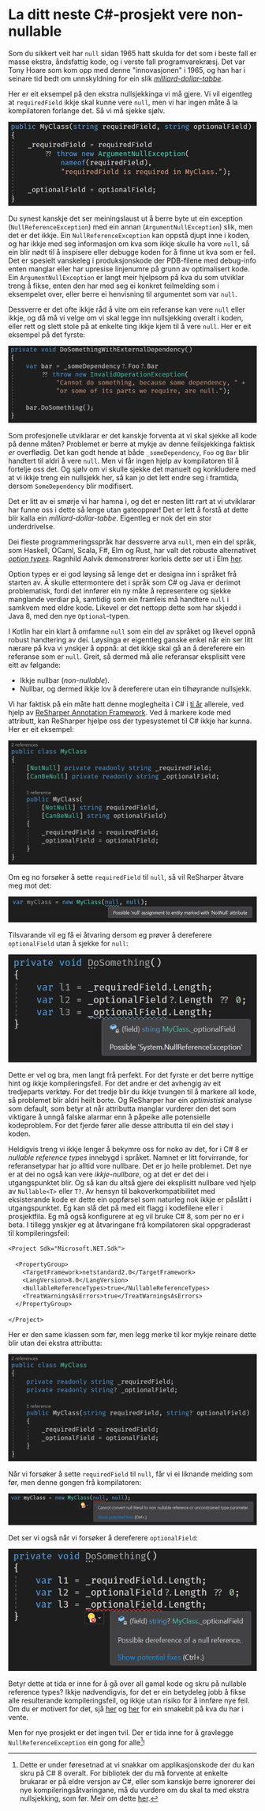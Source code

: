 # La ditt neste C#-prosjekt vere non-nullable

Som du sikkert veit har `null` sidan 1965 hatt skulda for det som i beste fall er masse ekstra, åndsfattig kode, og i verste fall programvarekræsj. Det var Tony Hoare som kom opp med denne "innovasjonen" i 1965, og han har i seinare tid bedt om unnskyldning for ein slik [_milliard-dollar-tabbe_](https://en.wikipedia.org/wiki/Null_pointer#History). 

Her er eit eksempel på den ekstra nullsjekkinga vi må gjere. Vi vil eigentleg at `requiredField` ikkje skal kunne vere `null`, men vi har ingen måte å la kompilatoren forlange det. Så vi må sjekke sjølv. 

![](https://github.com/torhovland/torhovland.github.io/raw/master/img/non-nullable/legacy-myclass.png)

Du synest kanskje det ser meiningslaust ut å berre byte ut ein exception (`NullReferenceException`) med ein annan (`ArgumentNullException`) slik, men det er det ikkje. Ein `NullReferenceException` kan oppstå djupt inne i koden, og har ikkje med seg informasjon om kva som ikkje skulle ha vore `null`, så ein blir nødt til å inspisere eller debugge koden for å finne ut kva som er feil. Det er spesielt vanskeleg i produksjonskode der PDB-filene med debug-info enten manglar eller har upresise linjenumre på grunn av optimalisert kode. Ein `ArgumentNullException` er langt meir hjelpsom på kva du som utviklar treng å fikse, enten den har med seg ei konkret feilmelding som i eksempelet over, eller berre ei henvisning til argumentet som var `null`.

Dessverre er det ofte ikkje råd å vite om ein referanse kan vere `null` eller ikkje, og då må vi velge om vi skal legge inn nullsjekking overalt i koden, eller rett og slett stole på at enkelte ting ikkje kjem til å vere `null`. Her er eit eksempel på det fyrste: 

![](https://github.com/torhovland/torhovland.github.io/raw/master/img/non-nullable/excessive-null-checking.png)

Som profesjonelle utviklarar er det kanskje forventa at vi skal sjekke all kode på denne måten? Problemet er berre at mykje av denne feilsjekkinga faktisk _er_ overflødig. Det kan godt hende at både `_someDependency`, `Foo` og `Bar` blir handtert til aldri å vere `null`. Men vi får ingen hjelp av kompilatoren til å fortelje oss det. Og sjølv om vi skulle sjekke det manuelt og konkludere med at vi ikkje treng ein nullsjekk her, så kan jo det lett endre seg i framtida, dersom `SomeDependency` blir modifisert.

Det er litt av ei smørje vi har hamna i, og det er nesten litt rart at vi utviklarar har funne oss i dette så lenge utan gateopprør! Det er lett å forstå at dette blir kalla ein _milliard-dollar-tabbe_. Eigentleg er nok det ein stor underdrivelse.

Dei fleste programmeringsspråk har dessverre arva `null`, men ein del språk, som Haskell, OCaml, Scala, F#, Elm og Rust, har valt det robuste alternativet [_option types_](https://en.wikipedia.org/wiki/Option_type). Ragnhild Aalvik demonstrerer korleis dette ser ut i Elm [her](https://elm.christmas/2018/5).

Option types er ei god løysing så lenge det er designa inn i språket frå starten av. Å skulle ettermontere det i språk som C# og Java er derimot problematisk, fordi det innfører ein ny måte å representere og sjekke manglande verdiar på, samtidig som ein framleis må handtere `null` i samkvem med eldre kode. Likevel er det nettopp dette som har skjedd i Java 8, med den nye `Optional`-typen.

I Kotlin har ein klart å omfamne `null` som ein del av språket og likevel oppnå robust handtering av dei. Løysinga er eigentleg ganske enkel når ein ser litt nærare på kva vi ynskjer å oppnå: at det ikkje skal gå an å dereferere ein referanse som er `null`. Greit, så dermed må alle referansar eksplisitt vere eitt av følgande:

- Ikkje nullbar (_non-nullable_).
- Nullbar, og dermed ikkje lov å dereferere utan ein tilhøyrande nullsjekk.

Vi har faktisk på ein måte hatt denne moglegheita i C# i [ti år](https://blogs.msmvps.com/peterritchie/2008/07/21/working-with-resharper-s-external-annotation-xml-files/) allereie, ved hjelp av [ReSharper Annotation Framework](https://www.jetbrains.com/resharper/features/code_analysis.html). Ved å markere kode med attributt, kan ReSharper hjelpe oss der typesystemet til C# ikkje har kunna. Her er eit eksempel:

![](https://github.com/torhovland/torhovland.github.io/raw/master/img/non-nullable/resharper-myclass.png)

Om eg no forsøker å sette `requiredField` til `null`, så vil ReSharper åtvare meg mot det:

![](https://github.com/torhovland/torhovland.github.io/raw/master/img/non-nullable/resharper-required-not-null.png)

Tilsvarande vil eg få ei åtvaring dersom eg prøver å dereferere `optionalField` utan å sjekke for `null`:

![](https://github.com/torhovland/torhovland.github.io/raw/master/img/non-nullable/resharper-null-reference.png)

Dette er vel og bra, men langt frå perfekt. For det fyrste er det berre nyttige hint og ikkje kompileringsfeil. For det andre er det avhengig av eit tredjeparts verktøy. For det tredje blir du ikkje tvungen til å markere all kode, så problemet blir aldri heilt borte. Og ReSharper har ein _optimistisk_ analyse som default, som betyr at når attributta manglar vurderer den det som viktigare å unngå falske alarmar enn å påpeike alle potensielle kodeproblem. For det fjerde fører alle desse attributta til ein del støy i koden.

Heldigvis treng vi ikkje lenger å bekymre oss for noko av det, for i C# 8 er _nullable reference types_ innebygd i språket. Namnet er litt forvirrande, for referansetypar har jo alltid vore nullbare. Det er jo heile problemet. Det nye er at dei no også kan vere _ikkje-nullbare_, og at det er det dei i utgangspunktet blir. Og så kan du altså gjere dei eksplisitt nullbare ved hjelp av `Nullable<T>` eller `T?`. Av hensyn til bakoverkompatibilitet med eksisterande kode er dette ein oppførsel som naturleg nok ikkje er påslått i utgangspunktet. Eg kan slå det på med eit flagg i kodefilene eller i prosjektfila. Eg må også konfigurere at eg vil bruke C# 8, som per no er i beta. I tillegg ynskjer eg at åtvaringane frå kompilatoren skal oppgraderast til kompileringsfeil:

```
<Project Sdk="Microsoft.NET.Sdk">

  <PropertyGroup>
    <TargetFramework>netstandard2.0</TargetFramework>
    <LangVersion>8.0</LangVersion>
    <NullableReferenceTypes>true</NullableReferenceTypes>
    <TreatWarningsAsErrors>true</TreatWarningsAsErrors>
  </PropertyGroup>

</Project>
```

Her er den same klassen som før, men legg merke til kor mykje reinare dette blir utan dei ekstra attributta:

![](https://github.com/torhovland/torhovland.github.io/raw/master/img/non-nullable/csharp-myclass.png)

Når vi forsøker å sette `requiredField` til `null`, får vi ei liknande melding som før, men denne gongen frå kompilatoren:

![](https://github.com/torhovland/torhovland.github.io/raw/master/img/non-nullable/csharp-required-not-null.png)

Det ser vi også når vi forsøker å dereferere `optionalField`:

![](https://github.com/torhovland/torhovland.github.io/raw/master/img/non-nullable/csharp-null-reference.png)

Betyr dette at tida er inne for å gå over all gamal kode og skru på nullable reference types? Ikkje nødvendigvis, for det er ein betydeleg jobb å fikse alle resulterande kompileringsfeil, og ikkje utan risiko for å innføre nye feil. Om du er motivert for det, sjå [her](https://praeclarum.org/2018/12/17/nullable-reference-types.html) og [her](https://codeblog.jonskeet.uk/2018/04/21/first-steps-with-nullable-reference-types/) for ein smakebit på kva du har i vente.

Men for nye prosjekt er det ingen tvil. Der er tida inne for å gravlegge `NullReferenceException` ein gong for alle[^interop]!

[^interop]: Dette er under føresetnad at vi snakkar om applikasjonskode der du kan skru på C# 8 overalt. For bibliotek der du må forvente at enkelte brukarar er på eldre versjon av C#, eller som kanskje berre ignorerer dei nye kompileringsåtvaringane, må du vurdere om du skal ta med ekstra nullsjekking, som før. Meir om dette [her](https://csharp.christiannagel.com/2018/06/20/nonnullablereferencetypes/).
